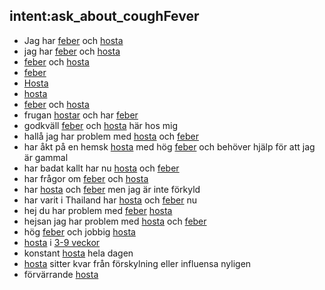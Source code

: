 ## intent:ask_about_coughFever
- Jag har [feber](symptom) och [hosta](symptom)
- jag har [feber](symptom) och [hosta](symptom)
- [feber](symptom) och [hosta](symptom)
- [feber](symptom)
- [Hosta](symptom)
- [hosta](symptom) 
- [feber](symptom) och [hosta](symptom)
- frugan [hostar](symptom) och har [feber](symptom)
- godkväll [feber](symptom) och [hosta](symptom) här hos mig
- hallå jag har problem med [hosta](symptom) och [feber](symptom)
- har åkt på en hemsk [hosta](symptom) med hög [feber](symptom) och behöver hjälp för att jag är gammal
- har badat kallt har nu [hosta](symptom) och [feber](symptom)
- har frågor om [feber](symptom) och [hosta](symptom)
- har [hosta](symptom) och [feber](symptom) men jag är inte förkyld
- har varit i Thailand har [hosta](symptom) och [feber](symptom) nu
- hej du har problem med [feber](symptom) [hosta](symptom)
- hejsan jag har problem med [hosta](symptom) och [feber](symptom)
- hög [feber](symptom) och jobbig [hosta](symptom)
- [hosta](symptom) i [3-9 veckor](time_range)
- konstant [hosta](symptom) hela dagen
- [hosta](symptom) sitter kvar från förskylning eller influensa nyligen
- förvärrande [hosta](symptom) 
